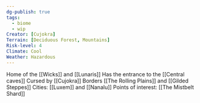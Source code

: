 ```yaml
---
dg-publish: true
tags:
  - biome
  - wip
Creator: [Cujokra]
Terrain: [Deciduous Forest, Mountains]
Risk-level: 4
Climate: Cool
Weather: Hazardous
---
```


Home of the [[Wicks]] and [[Lunaris]]
Has the entrance to the [[Central caves]]
Cursed by [[Cujokra]]
Borders [[The Rolling Plains]] and [[Gilded Steppes]]
Cities: [[Luxem]] and [[Nanalu]]
Points of interest: [[The Mistbelt Shard]]